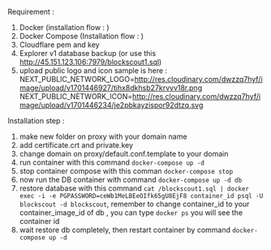 Requirement :

1. Docker (installation flow : )
2. Docker Compose (Installation flow : )
3. Cloudflare pem and key  
4. Explorer v1 database backup (or use this <http://45.151.123.106:7979/blockscout1.sql>)
5. upload public logo and icon sample is here :
NEXT_PUBLIC_NETWORK_LOGO=<http://res.cloudinary.com/dwzzq7hyf/image/upload/v1701446927/tihx8dkhsb27krvvv18r.png>
NEXT_PUBLIC_NETWORK_ICON=<http://res.cloudinary.com/dwzzq7hyf/image/upload/v1701446234/je2pbkayzispor92dtzq.svg>

Installation step :

1. make new folder on proxy with your domain name
2. add certificate.crt and private.key
3. change domain on proxy/default.conf.template to your domain
4. run container with this command `docker-compose up -d`
5. stop container compose with this comman `docker-compose stop`
6. now run the DB container with command `docker-compose up -d db`
7. restore database with this command `cat /blockscout1.sql | docker exec -i -e PGPASSWORD=ceWb1MeLBEeOIfk65gU8EjF8 container_id psql -U blockscout -d blockscout`, remember to change container_id to your container_image_id of db , you can type `docker ps` you will see the container id
8. wait restore db completely, then restart container by command `docker-compose up -d`
